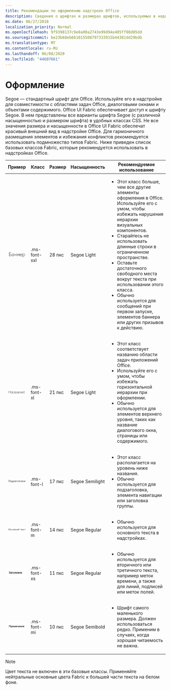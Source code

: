 ```yaml
---
title: Рекомендации по оформлению надстроек Office
description: Сведения о шрифтах и размерах шрифтов, используемых в надстройках Office.
ms.date: 06/27/2018
localization_priority: Normal
ms.openlocfilehash: 9f9398137c9e8a00a2743e99d94e405ff80d85dd
ms.sourcegitcommit: be23b68eb661015508797333915b44381dd29bdb
ms.translationtype: MT
ms.contentlocale: ru-RU
ms.lasthandoff: 06/08/2020
ms.locfileid: "44607661"
---
```

# <a name="typography"></a>Оформление

Segoe — стандартный шрифт для Office. Используйте его в надстройке для совместимости с областями задач Office, диалоговыми окнами и объектами содержимого. Office UI Fabric обеспечивает доступ к шрифту Segoe. В нем представлены все варианты шрифта Segoe (с различной насыщенностью и размером шрифта) в удобных классах CSS. Не все значения размера и насыщенности в Office UI Fabric обеспечат красивый внешний вид в надстройке Office. Для гармоничного размещения элементов и избежания конфликтов рекомендуется использовать подмножество типов Fabric. Ниже приведен список базовых классов Fabric, которые рекомендуется использовать в надстройках Office.

|Пример |Класс |Размер |Насыщенность |Рекомендуемое использование |
|------ |----- |---- |------ |----------------- |
|![Изображение текста баннера](../images/add-in-typeramp-hero.png)|.ms-font-xxl |28 пкс | Segoe Light |<ul><li>Этот класс больше, чем все другие элементы оформления в Office. Используйте его с умом, чтобы избежать нарушения иерархии визуальных компонентов.</li><li>Старайтесь не использовать длинные строки в ограниченном пространстве.</li><li>Оставьте достаточного свободного места вокруг текста при использовании этого класса.</li><li>Обычно используется для сообщений при первом запуске, элементов баннера или других призывов к действию.</li></ul> |
|![Изображение текста баннера](../images/add-in-typeramp-title.png)|.ms-font-xl |21 пкс |Segoe Light | <ul><li>Этот класс соответствует названию области задач приложений Office.</li><li>Используйте его с умом, чтобы избежать горизонтальной иерархии при оформлении.</li><li>Обычно используется для элементов верхнего уровня, таких как название диалогового окна, страницы или содержимого.</li></ul> |
|![Изображение текста баннера](../images/add-in-typeramp-subtitle.png)|.ms-font-l |17 пкс |Segoe Semilight | <ul><li>Этот класс располагается на уровень ниже названия.</li><li>Обычно используется для подзаголовка, элемента навигации или заголовка группы.</li><ul> |
|![Изображение текста баннера](../images/add-in-typeramp-body.png)|.ms-font-m |14 пкс |Segoe Regular |<ul><li>Обычно используется для основного текста в надстройках.</li><ul>|
|![Изображение текста баннера](../images/add-in-typeramp-caption.png)|.ms-font-xs |11 пкс | Segoe Regular |<ul><li>Обычно используется для вторичного или третичного текста, например меток времени, а также для линий, подписей или меток полей.</li><ul>|
|![Изображение текста баннера](../images/add-in-typeramp-annotation.png)|.ms-font-mi |10 пкс |Segoe Semibold |<ul><li>Шрифт самого маленького размера. Должен использоваться редко. Применим в случаях, когда хорошая читаемость не важна.</li><ul>|

> [!NOTE]
> Цвет текста не включен в эти базовые классы. Применяйте нейтральные основные цвета Fabric к большей части текста на белом фоне.
